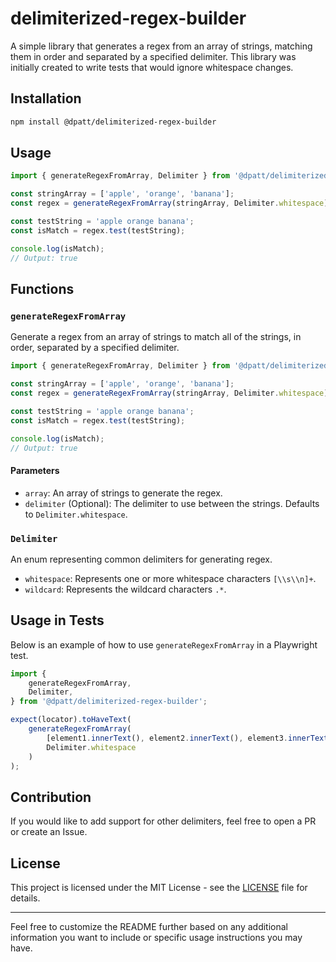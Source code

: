 # delimiterized-regex-builder

A simple library that generates a regex from an array of strings, matching them in order and separated by a specified delimiter. This library was initially created to write tests that would ignore whitespace changes.

## Installation

```bash
npm install @dpatt/delimiterized-regex-builder
```

## Usage

```javascript
import { generateRegexFromArray, Delimiter } from '@dpatt/delimiterized-regex-builder';

const stringArray = ['apple', 'orange', 'banana'];
const regex = generateRegexFromArray(stringArray, Delimiter.whitespace);

const testString = 'apple orange banana';
const isMatch = regex.test(testString);

console.log(isMatch);
// Output: true
```

## Functions

### `generateRegexFromArray`

Generate a regex from an array of strings to match all of the strings, in order, separated by a specified delimiter.

```javascript
import { generateRegexFromArray, Delimiter } from '@dpatt/delimiterized-regex-builder';

const stringArray = ['apple', 'orange', 'banana'];
const regex = generateRegexFromArray(stringArray, Delimiter.whitespace);

const testString = 'apple orange banana';
const isMatch = regex.test(testString);

console.log(isMatch);
// Output: true
```

#### Parameters

- `array`: An array of strings to generate the regex.
- `delimiter` (Optional): The delimiter to use between the strings. Defaults to `Delimiter.whitespace`.

### `Delimiter`

An enum representing common delimiters for generating regex.

- `whitespace`: Represents one or more whitespace characters `[\\s\\n]+`.
- `wildcard`: Represents the wildcard characters `.*`.

## Usage in Tests

Below is an example of how to use `generateRegexFromArray` in a Playwright test.

```javascript
import {
	generateRegexFromArray,
	Delimiter,
} from '@dpatt/delimiterized-regex-builder';

expect(locator).toHaveText(
	generateRegexFromArray(
		[element1.innerText(), element2.innerText(), element3.innerText()],
		Delimiter.whitespace
	)
);
```

## Contribution

If you would like to add support for other delimiters, feel free to open a PR or create an Issue.

## License

This project is licensed under the MIT License - see the [LICENSE](LICENSE) file for details.

---

Feel free to customize the README further based on any additional information you want to include or specific usage instructions you may have.